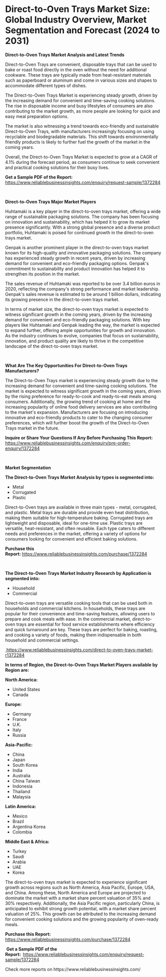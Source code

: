 <p><h1>Direct-to-Oven Trays Market Size: Global Industry Overview, Market Segmentation and Forecast (2024 to 2031)</h1></p><p><strong>Direct-to-Oven Trays Market Analysis and Latest Trends</strong></p>
<p><p>Direct-to-Oven Trays are convenient, disposable trays that can be used to bake or roast food directly in the oven without the need for additional cookware. These trays are typically made from heat-resistant materials such as paperboard or aluminum and come in various sizes and shapes to accommodate different types of dishes.</p><p>The Direct-to-Oven Trays Market is experiencing steady growth, driven by the increasing demand for convenient and time-saving cooking solutions. The rise in disposable income and busy lifestyles of consumers are also contributing to the market growth, as more people are looking for quick and easy meal preparation options.</p><p>The market is also witnessing a trend towards eco-friendly and sustainable Direct-to-Oven Trays, with manufacturers increasingly focusing on using recyclable and biodegradable materials. This shift towards environmentally friendly products is likely to further fuel the growth of the market in the coming years.</p><p>Overall, the Direct-to-Oven Trays Market is expected to grow at a CAGR of 4.1% during the forecast period, as consumers continue to seek convenient and practical cooking solutions for their busy lives.</p></p>
<p><strong>Get a Sample PDF of the Report:&nbsp;</strong> <a href="https://www.reliablebusinessinsights.com/enquiry/request-sample/1372284">https://www.reliablebusinessinsights.com/enquiry/request-sample/1372284</a></p>
<p>&nbsp;</p>
<p><strong>Direct-to-Oven Trays Major Market Players</strong></p>
<p><p>Huhtamaki is a key player in the direct-to-oven trays market, offering a wide range of sustainable packaging solutions. The company has been focusing on innovation and sustainability, which has helped it to grow its market presence significantly. With a strong global presence and a diverse product portfolio, Huhtamaki is poised for continued growth in the direct-to-oven trays market.</p><p>Genpak is another prominent player in the direct-to-oven trays market known for its high-quality and innovative packaging solutions. The company has experienced steady growth in recent years, driven by increasing demand for convenient and eco-friendly packaging options. Genpak's commitment to sustainability and product innovation has helped it to strengthen its position in the market.</p><p>The sales revenue of Huhtamaki was reported to be over 3.4 billion euros in 2020, reflecting the company's strong performance and market leadership. Genpak's sales revenue is estimated to be around 1 billion dollars, indicating its growing presence in the direct-to-oven trays market.</p><p>In terms of market size, the direct-to-oven trays market is expected to witness significant growth in the coming years, driven by the increasing demand for convenient and eco-friendly packaging solutions. With key players like Huhtamaki and Genpak leading the way, the market is expected to expand further, offering ample opportunities for growth and innovation. As the industry continues to evolve, companies that focus on sustainability, innovation, and product quality are likely to thrive in the competitive landscape of the direct-to-oven trays market.</p></p>
<p>&nbsp;</p>
<p><strong>What Are The Key Opportunities For Direct-to-Oven Trays Manufacturers?</strong></p>
<p><p>The Direct-to-Oven Trays market is experiencing steady growth due to the increasing demand for convenient and time-saving cooking solutions. The market is expected to witness significant growth in the coming years, driven by the rising preference for ready-to-cook and ready-to-eat meals among consumers. Additionally, the growing trend of cooking at home and the increasing popularity of online food delivery services are also contributing to the market's expansion. Manufacturers are focusing on introducing innovative and eco-friendly products to cater to the changing consumer preferences, which will further boost the growth of the Direct-to-Oven Trays market in the future.</p></p>
<p><strong>Inquire or Share Your Questions If Any Before Purchasing This Report:</strong> <a href="https://www.reliablebusinessinsights.com/enquiry/pre-order-enquiry/1372284">https://www.reliablebusinessinsights.com/enquiry/pre-order-enquiry/1372284</a></p>
<p>&nbsp;</p>
<p><strong>Market Segmentation</strong></p>
<p><strong>The Direct-to-Oven Trays Market Analysis by types is segmented into:</strong></p>
<p><ul><li>Metal</li><li>Corrugated</li><li>Plastic</li></ul></p>
<p><p>Direct-to-Oven trays are available in three main types - metal, corrugated, and plastic. Metal trays are durable and provide even heat distribution, making them suitable for high-temperature baking. Corrugated trays are lightweight and disposable, ideal for one-time use. Plastic trays are versatile, heat-resistant, and often reusable. Each type caters to different needs and preferences in the market, offering a variety of options for consumers looking for convenient and efficient baking solutions.</p></p>
<p><strong>Purchase this Report:&nbsp;</strong><a href="https://www.reliablebusinessinsights.com/purchase/1372284">https://www.reliablebusinessinsights.com/purchase/1372284</a></p>
<p>&nbsp;</p>
<p><strong>The Direct-to-Oven Trays Market Industry Research by Application is segmented into:</strong></p>
<p><ul><li>Household</li><li>Commercial</li></ul></p>
<p><p>Direct-to-oven trays are versatile cooking tools that can be used both in households and commercial kitchens. In households, these trays are popular for their convenience and time-saving features, allowing users to prepare and cook meals with ease. In the commercial market, direct-to-oven trays are essential for food service establishments where efficiency and quick turnaround are key. These trays are perfect for baking, roasting, and cooking a variety of foods, making them indispensable in both household and commercial settings.</p></p>
<p><a href="https://www.reliablebusinessinsights.com/direct-to-oven-trays-market-r1372284">&nbsp;https://www.reliablebusinessinsights.com/direct-to-oven-trays-market-r1372284</a></p>
<p><strong>In terms of Region, the Direct-to-Oven Trays Market Players available by Region are:</strong></p>
<p>
    <p> <strong> North America: </strong>
        <ul>
            <li>United States</li>
            <li>Canada</li>
        </ul>
        </p> 
    <p> <strong> Europe: </strong>
        <ul>
            <li>Germany</li>
            <li>France</li>
            <li>U.K.</li>
            <li>Italy</li>
            <li>Russia</li>
        </ul>
        </p> 
    <p> <strong> Asia-Pacific: </strong>
        <ul>
            <li>China</li>
            <li>Japan</li>
            <li>South Korea</li>
            <li>India</li>
            <li>Australia</li>
            <li>China Taiwan</li>
            <li>Indonesia</li>
            <li>Thailand</li>
            <li>Malaysia</li>
        </ul>
        </p> 
    <p> <strong> Latin America: </strong>
        <ul>
            <li>Mexico</li>
            <li>Brazil</li>
            <li>Argentina Korea</li>
            <li>Colombia</li>
        </ul>
        </p> 
    <p> <strong> Middle East & Africa: </strong>
        <ul>
            <li>Turkey</li>
            <li>Saudi</li>
            <li>Arabia</li>
            <li>UAE</li>
            <li>Korea</li>
        </ul>
    </p>
    </p>
<p><p>The direct-to-oven trays market is expected to experience significant growth across regions such as North America, Asia Pacific, Europe, USA, and China. Among these, North America and Europe are projected to dominate the market with a market share percent valuation of 35% and 30% respectively. Additionally, the Asia Pacific region, particularly China, is anticipated to exhibit strong growth potential, with a market share percent valuation of 25%. This growth can be attributed to the increasing demand for convenient cooking solutions and the growing popularity of oven-ready meals.</p></p>
<p><strong>Purchase this Report: </strong><a href="https://www.reliablebusinessinsights.com/purchase/1372284">https://www.reliablebusinessinsights.com/purchase/1372284</a></p>
<p>&nbsp;<strong>Get a Sample PDF of the Report:&nbsp;&nbsp;</strong><a href="https://www.reliablebusinessinsights.com/enquiry/request-sample/1372284">https://www.reliablebusinessinsights.com/enquiry/request-sample/1372284</a></p>
<p><strong></strong></p>
<p>Check more reports on https://www.reliablebusinessinsights.com/</p>